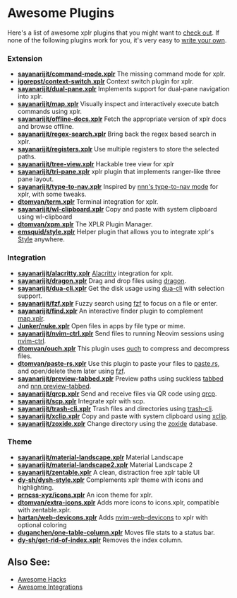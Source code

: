 # Awesome Plugins

Here's a list of awesome xplr plugins that you might want to [check out][48]. If none
of the following plugins work for you, it's very easy to
[write your own][1].

### Extension

- [**sayanarijit/command-mode.xplr**][37] The missing command mode for xplr.
- [**igorepst/context-switch.xplr**][42] Context switch plugin for xplr.
- [**sayanarijit/dual-pane.xplr**][43] Implements support for dual-pane navigation into xplr.
- [**sayanarijit/map.xplr**][38] Visually inspect and interactively execute batch commands using xplr.
- [**sayanarijit/offline-docs.xplr**][51] Fetch the appropriate version of xplr docs and browse offline.
- [**sayanarijit/regex-search.xplr**][55] Bring back the regex based search in xplr.
- [**sayanarijit/registers.xplr**][49] Use multiple registers to store the selected paths.
- [**sayanarijit/tree-view.xplr**][61] Hackable tree view for xplr
- [**sayanarijit/tri-pane.xplr**][56] xplr plugin that implements ranger-like three pane layout.
- [**sayanarijit/type-to-nav.xplr**][28] Inspired by [nnn's type-to-nav mode][29] for xplr,
  with some tweaks.
- [**dtomvan/term.xplr**][39] Terminal integration for xplr.
- [**sayanarijit/wl-clipboard.xplr**][52] Copy and paste with system clipboard using wl-clipboard
- [**dtomvan/xpm.xplr**][47] The XPLR Plugin Manager.
- [**emsquid/style.xplr**][57] Helper plugin that allows you to integrate xplr's [Style][58] anywhere.

### Integration

- [**sayanarijit/alacritty.xplr**][33] [Alacritty][34] integration for xplr.
- [**sayanarijit/dragon.xplr**][4] Drag and drop files using [dragon][5].
- [**sayanarijit/dua-cli.xplr**][6] Get the disk usage using [dua-cli][7] with selection
  support.
- [**sayanarijit/fzf.xplr**][8] Fuzzy search using [fzf][9] to focus on a file or enter.
- [**sayanarijit/find.xplr**][44] An interactive finder plugin to complement [map.xplr][38].
- [**Junker/nuke.xplr**][53] Open files in apps by file type or mime.
- [**sayanarijit/nvim-ctrl.xplr**][35] Send files to running Neovim sessions using
  [nvim-ctrl][36].
- [**dtomvan/ouch.xplr**][40] This plugin uses [ouch][41] to compress and decompress files.
- [**dtomvan/paste-rs.xplr**][23] Use this plugin to paste your files to
  [paste.rs][24], and open/delete them later using [fzf][9].
- [**sayanarijit/preview-tabbed.xplr**][10] Preview paths using suckless [tabbed][11] and
  [nnn preview-tabbed][12].
- [**sayanarijit/qrcp.xplr**][26] Send and receive files via QR code using [qrcp][27].
- [**sayanarijit/scp.xplr**][54] Integrate xplr with scp.
- [**sayanarijit/trash-cli.xplr**][13] Trash files and directories using [trash-cli][14].
- [**sayanarijit/xclip.xplr**][15] Copy and paste with system clipboard using [xclip][16].
- [**sayanarijit/zoxide.xplr**][17] Change directory using the [zoxide][18] database.

### Theme

- [**sayanarijit/material-landscape.xplr**][19] Material Landscape
- [**sayanarijit/material-landscape2.xplr**][20] Material Landscape 2
- [**sayanarijit/zentable.xplr**][31] A clean, distraction free xplr table UI
- [**dy-sh/dysh-style.xplr**][63] Complements xplr theme with icons and highlighting.
- [**prncss-xyz/icons.xplr**][30] An icon theme for xplr.
- [**dtomvan/extra-icons.xplr**][50] Adds more icons to icons.xplr, compatible
  with zentable.xplr.
- [**hartan/web-devicons.xplr**][59] Adds [nvim-web-devicons][60] to xplr with
  optional coloring
- [**duganchen/one-table-column.xplr**][62] Moves file stats to a status bar.
- [**dy-sh/get-rid-of-index.xplr**][64] Removes the index column.

## Also See:

- [Awesome Hacks][45]
- [Awesome Integrations][46]

[1]: writing-plugins.md
[2]: #integration
[3]: #theme
[4]: https://github.com/sayanarijit/dragon.xplr
[5]: https://github.com/mwh/dragon
[6]: https://github.com/sayanarijit/dua-cli.xplr
[7]: https://github.com/Byron/dua-cli
[8]: https://github.com/sayanarijit/fzf.xplr
[9]: https://github.com/junegunn/fzf
[10]: https://github.com/sayanarijit/preview-tabbed.xplr
[11]: https://tools.suckless.org/tabbed/
[12]: https://github.com/jarun/nnn/blob/master/plugins/preview-tabbed
[13]: https://github.com/sayanarijit/trash-cli.xplr
[14]: https://github.com/andreafrancia/trash-cli
[15]: https://github.com/sayanarijit/xclip.xplr
[16]: https://github.com/astrand/xclip
[17]: https://github.com/sayanarijit/zoxide.xplr
[18]: https://github.com/ajeetdsouza/zoxide
[19]: https://github.com/sayanarijit/material-landscape.xplr
[20]: https://github.com/sayanarijit/material-landscape2.xplr
[22]: https://github.com/sayanarijit/xargs.xplr
[23]: https://github.com/dtomvan/paste-rs.xplr
[24]: https://paste.rs
[25]: https://github.com/sayanarijit/completion.xplr
[26]: https://github.com/sayanarijit/qrcp.xplr
[27]: https://github.com/claudiodangelis/qrcp
[28]: https://github.com/sayanarijit/type-to-nav.xplr
[29]: https://github.com/jarun/nnn/wiki/concepts#type-to-nav
[30]: https://github.com/prncss-xyz/icons.xplr
[31]: https://github.com/sayanarijit/zentable.xplr
[32]: #extension
[33]: https://github.com/sayanarijit/alacritty.xplr
[34]: https://github.com/alacritty/alacritty
[35]: https://github.com/sayanarijit/nvim-ctrl.xplr
[36]: https://github.com/chmln/nvim-ctrl
[37]: https://github.com/sayanarijit/command-mode.xplr
[38]: https://github.com/sayanarijit/map.xplr
[39]: https://github.com/dtomvan/term.xplr
[40]: https://github.com/dtomvan/ouch.xplr
[41]: https://github.com/ouch-org/ouch
[42]: https://github.com/igorepst/context-switch.xplr
[43]: https://github.com/sayanarijit/dual-pane.xplr
[44]: https://github.com/sayanarijit/find.xplr
[45]: awesome-hacks.md
[46]: awesome-integrations.md
[47]: https://github.com/dtomvan/xpm.xplr
[48]: installing-plugins.md
[49]: https://github.com/sayanarijit/registers.xplr
[50]: https://github.com/dtomvan/extra-icons.xplr
[51]: https://github.com/sayanarijit/offline-docs.xplr
[52]: https://github.com/sayanarijit/wl-clipboard.xplr
[53]: https://github.com/Junker/nuke.xplr
[54]: https://github.com/sayanarijit/scp.xplr
[55]: https://github.com/sayanarijit/regex-search.xplr
[56]: https://github.com/sayanarijit/tri-pane.xplr
[57]: https://github.com/emsquid/style.xplr
[58]: style.md
[59]: https://gitlab.com/hartan/web-devicons.xplr
[60]: https://github.com/nvim-tree/nvim-web-devicons
[61]: https://github.com/sayanarijit/tree-view.xplr
[62]: https://github.com/duganchen/one-table-column.xplr
[63]: https://github.com/dy-sh/dysh-style.xplr
[64]: https://github.com/dy-sh/get-rid-of-index.xplr

